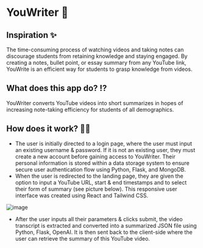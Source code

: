 # YouWriter 🚀

## Inspiration ✨
The time-consuming process of watching videos and taking notes can discourage students from retaining knowledge and staying engaged. By creating a notes, bullet point, or essay summary from any YouTube link, YouWrite is an efficient way for students to grasp knowledge from videos.

## What does this app do? ⁉️
YouWriter converts YouTube videos into short summarizes in hopes of increasing note-taking efficiency for students of all demographics.

## How does it work? 👩‍💻
- The user is initially directed to a login page, where the user must input an existing username & password. If it is not an existing user, they must create a new account before gaining access to YouWriter. Their personal information is stored within a data storage system to ensure secure user authentication flow using Python, Flask, and MongoDB.
- When the user is redirected to the landing page, they are given the option to input a YouTube URL, start & end timestamps and to select their form of summary (see picture below). This responsive user interface was created using React and Tailwind CSS.
  
![image](https://github.com/yiyan023/YouWriter/assets/56096857/a34bda7d-ddd9-438b-ae68-f75e76087ba2)

- After the user inputs all their parameters & clicks submit, the video transcript is extracted and converted into a summarized JSON file using Python, Flask, OpenAI. It is then sent back to the client-side where the user can retrieve the summary of this YouTube video.
